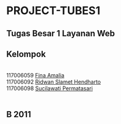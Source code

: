 PROJECT-TUBES1
==============

Tugas Besar 1 Layanan Web
-------------------------

<H2>Kelompok</h2>
<br />
<a href="https://avatars0.githubusercontent.com/u/7277073?s=400"></a>
117006059 <a href="finaamalia">Fina Amalia</a>
<br />
117006092 <a href="https://github.com/Onehendharto">Ridwan Slamet Hendharto</a>
<br />
117006098 <a href="https://github.com/SuciPermatasari">Sucilawati Permatasari</a>
<br />
<br />

<h2>B 2011</h2>
